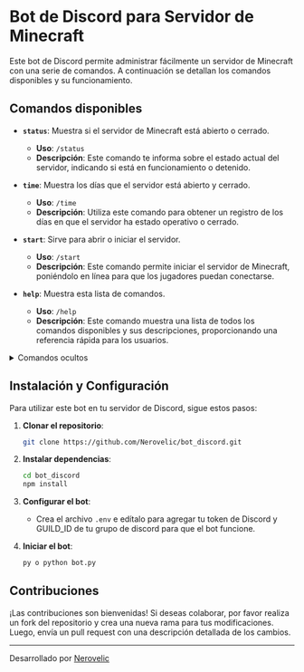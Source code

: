 # Bot de Discord para Servidor de Minecraft

Este bot de Discord permite administrar fácilmente un servidor de Minecraft con una serie de comandos. A continuación se detallan los comandos disponibles y su funcionamiento.

## Comandos disponibles

- **`status`**: Muestra si el servidor de Minecraft está abierto o cerrado.
  - **Uso**: `/status`
  - **Descripción**: Este comando te informa sobre el estado actual del servidor, indicando si está en funcionamiento o detenido.

- **`time`**: Muestra los días que el servidor está abierto y cerrado.
  - **Uso**: `/time`
  - **Descripción**: Utiliza este comando para obtener un registro de los días en que el servidor ha estado operativo o cerrado.

- **`start`**: Sirve para abrir o iniciar el servidor.
  - **Uso**: `/start`
  - **Descripción**: Este comando permite iniciar el servidor de Minecraft, poniéndolo en línea para que los jugadores puedan conectarse.

- **`help`**: Muestra esta lista de comandos.
  - **Uso**: `/help`
  - **Descripción**: Este comando muestra una lista de todos los comandos disponibles y sus descripciones, proporcionando una referencia rápida para los usuarios.

<details>
  <summary> Comandos ocultos</summary>

  - **`stop`**: Sirve para detener o cerrar el server.
  - **Uso**: `.stop`
  - **Descripción**: Este commando lo que hace es detener o cerrar el server de minecraft de manera segura.

- **`tiempo`**: Muestra el tiempo de actividad del servidor de Minecraft.
  - **Uso**: `.tiempo`
  - **Descripción**: Utiliza este comando para obtener información sobre el tiempo total que el servidor ha estado en funcionamiento desde su última puesta en marcha.

- **`sincronizar`**: Sincroniza el bot de discord con la pc.
  - **Uso**: `.sincronizar`
  - **Descripción**: Este comando se utiliza para sincronizar los comandos / con el bot de pc.
    
- **`nuke`**: Le hace kick a todos los jugadores del servidor.
  - **Uso**: `.nuke`
  - **Descripción**: Este commando hace kick a los jugadores del servidores.

</details>

## Instalación y Configuración

Para utilizar este bot en tu servidor de Discord, sigue estos pasos:

1. **Clonar el repositorio**:
    ```bash
    git clone https://github.com/Nerovelic/bot_discord.git
    ```

2. **Instalar dependencias**:
    ```bash
    cd bot_discord
    npm install
    ```

3. **Configurar el bot**:
    - Crea el archivo `.env` e edítalo para agregar tu token de Discord y GUILD_ID de tu grupo de discord para que el bot funcione.

4. **Iniciar el bot**:
    ```bash
    py o python bot.py
    ```

## Contribuciones

¡Las contribuciones son bienvenidas! Si deseas colaborar, por favor realiza un fork del repositorio y crea una nueva rama para tus modificaciones. Luego, envía un pull request con una descripción detallada de los cambios.

---

Desarrollado por [Nerovelic](https://github.com/Nerovelic)
